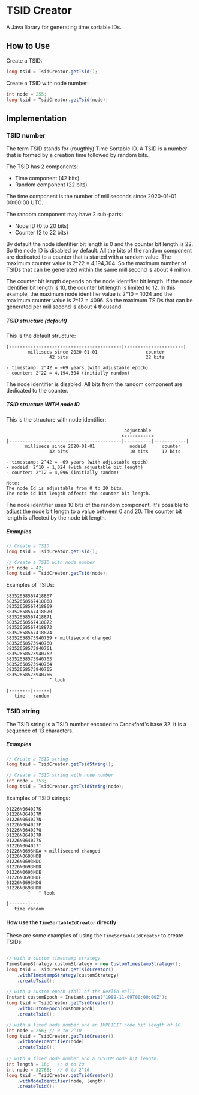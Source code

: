 
# TSID Creator

A Java library for generating time sortable IDs.

How to Use
------------------------------------------------------

Create a TSID:

```java
long tsid = TsidCreator.getTsid();
```

Create a TSID with node number:

```java
int node = 255;
long tsid = TsidCreator.getTsid(node);
```

Implementation
------------------------------------------------------

### TSID number

The term TSID stands for (rougthly) Time Sortable ID. A TSID is a number that is formed by a creation time followed by random bits.

The TSID has 2 components:

- Time component (42 bits)
- Random component (22 bits)

The time component is the number of milliseconds since 2020-01-01 00:00:00 UTC.

The random component may have 2 sub-parts:

- Node ID (0 to 20 bits)
- Counter (2 to 22 bits) 

By default the node identifier bit length is 0 and the counter bit length is 22. So the node ID is disabled by default. All the bits of the random component are dedicated to a counter that is started with a random value. The maximum counter value is 2^22 = 4,194,304. So the maximum number of TSIDs that can be generated within the same millisecond is about 4 million.

The counter bit length depends on the node identifier bit length. If the node identifier bit length is 10, the counter bit length is limited to 12. In this example, the maximum node identifier value is 2^10 = 1024 and the maximum counter value is 2^12 = 4096. So the maximum TSIDs that can be generated per millisecond is about 4 thousand.

##### TSID structure (default)

This is the default structure:

```
|------------------------------------------|----------------------|
        millisecs since 2020-01-01                  counter
                42 bits                             22 bits

- timestamp: 2^42 = ~69 years (with adjustable epoch)
- counter: 2^22 = 4,194,304 (initially random)
```

The node identifier is disabled. All bits from the random component are dedicated to the counter.

##### TSID structure WITH node ID

This is the structure with node identifier:

```
                                            adjustable
                                           <---------->
|------------------------------------------|----------|------------|
       millisecs since 2020-01-01             nodeid      counter
                42 bits                       10 bits     12 bits

- timestamp: 2^42 = ~69 years (with adjustable epoch)
- nodeid: 2^10 = 1,024 (with adjustable bit length)
- counter: 2^12 = 4,096 (initially random)

Note:
The node Id is adjustable from 0 to 20 bits. 
The node id bit length affects the counter bit length.
```

The node identifier uses 10 bits of the random component. It's possible to adjust the node bit length to a value between 0 and 20. The counter bit length is affected by the node bit length.

##### Examples

```java
// Create a TSID
long tsid = TsidCreator.getTsid();
```

```java
// Create a TSID with node number
int node = 42;
long tsid = TsidCreator.getTsid(node);
```

Examples of TSIDs:

```text
38352658567418867
38352658567418868
38352658567418869
38352658567418870
38352658567418871
38352658567418872
38352658567418873
38352658567418874
38352658573940759 < millisecond changed
38352658573940760
38352658573940761
38352658573940762
38352658573940763
38352658573940764
38352658573940765
38352658573940766
         ^      ^ look
                                   
|--------|------|
   time   random
```

### TSID string

The TSID string is a TSID number encoded to Crockford's base 32. It is a sequence of 13 characters.

##### Examples

```java
// Create a TSID string
long tsid = TsidCreator.getTsidString();
```

```java
// Create a TSID string with node number
int node = 753;
long tsid = TsidCreator.getTsidString(node);
```

Examples of TSID strings:

```text
01226N0640J7K
01226N0640J7M
01226N0640J7N
01226N0640J7P
01226N0640J7Q
01226N0640J7R
01226N0640J7S
01226N0640J7T
01226N0693HDA < millisecond changed
01226N0693HDB
01226N0693HDC
01226N0693HDD
01226N0693HDE
01226N0693HDF
01226N0693HDG
01226N0693HDH
        ^   ^ look
                                   
|-------|---|
   time random
```

#### How use the `TimeSortableIdCreator` directly

These are some examples of using the `TimeSortableIdCreator` to create TSIDs:

```java

// with a custom timestamp strategy
TimestampStrategy customStrategy = new CustomTimestampStrategy();
long tsid = TsidCreator.getTsidCreator()
	.withTimestampStrategy(customStrategy)
	.createTsid();
	
// with a custom epoch (fall of the Berlin Wall)
Instant customEpoch = Instant.parse("1989-11-09T00:00:00Z");
long tsid = TsidCreator.getTsidCreator()
	.withCustomEpoch(customEpoch)
	.createTsid();

// with a fixed node number and an IMPLICIT node bit length of 10.
int node = 256; // 0 to 2^10
long tsid = TsidCreator.getTsidCreator()
	.withNodeIdentifier(node)
	.createTsid();
	
// with a fixed node number and a CUSTOM node bit length.
int length = 16;   // 0 to 20
int node = 32768;  // 0 to 2^16
long tsid = TsidCreator.getTsidCreator()
	.withNodeIdentifier(node, length)
	.createTsid();

```

